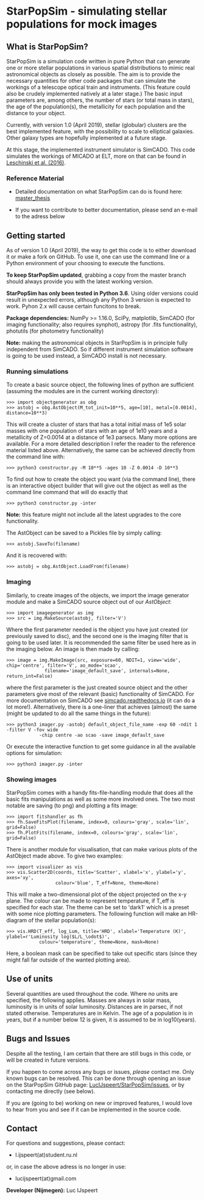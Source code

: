 ﻿# StarPopSim - simulating stellar populations for mock images


## What is StarPopSim?
StarPopSim is a simulation code written in pure Python that can generate one or more stellar populations in various spatial distributions to mimic real astronomical objects as closely as possible. 
The aim is to provide the necessary quantities for other code packages that can simulate the workings of a telescope optical train and instruments. (This feature could also be crudely implemented natively at a later stage.)
The basic input parameters are, among others, the number of stars (or total mass in stars), the age of the population(s), the metallicity for each population and the distance to your object.

Currently, with version 1.0 (April 2019), stellar (globular) clusters are the best implemented feature, with the possibility to scale to elliptical galaxies. Other galaxy types are hopefully implemented at a future stage.

At this stage, the implemented instrument simulator is SimCADO. This code simulates the workings of MICADO at ELT, more on that can be found in [Leschinski et al. (2016)](https://arxiv.org/pdf/1609.01480v1.pdf).


### Reference Material

* Detailed documentation on what StarPopSim can do is found here: [master_thesis](https://theses.ubn.ru.nl/handle/123456789/8044)

* If you want to contribute to better documentation, please send an e-mail to the adress below


## Getting started
As of version 1.0 (April 2019), the way to get this code is to either download it or make a fork on GitHub. To use it, one can use the command line or a Python environment of your choosing to execute the functions.

**To keep StarPopSim updated**, grabbing a copy from the master branch should always provide you with the latest working version.

**StarPopSim has only been tested in Python 3.6**. 
Using older versions could result in unexpected errors, although any Python 3 version is expected to work.
Pyhon 2.x will cause certain funcitons to break.

**Package dependencies:** NumPy >= 1.16.0, SciPy, matplotlib, SimCADO (for imaging functionality; also requires synphot), astropy (for .fits functionality), photutils (for photometry functionality) 

**Note:** making the astronomical objects in StarPopSim is in principle fully independent from SimCADO. So if different instrument simulation software is going to be used instead, a SimCADO install is not necessary.


### Running simulations

To create a basic source object, the following lines of python are sufficient (assuming the modules are in the current working directory):

    >>> import objectgenerator as obg
	>>> astobj = obg.AstObject(M_tot_init=10**5, age=[10], metal=[0.0014], distance=10**3)

This will create a cluster of stars that has a total initial mass of 1e5 solar masses with one population of stars with an age of 1e10 years and a metallicity of Z=0.0014 at a distance of 1e3 parsecs.
Many more options are available. For a more detailed description I refer the reader to the reference material listed above.
Alternatively, the same can be achieved directly from the command line with:

	>>> python3 constructor.py -M 10**5 -ages 10 -Z 0.0014 -D 10**3
	
To find out how to create the object you want (via the command line), there is an interactive object builder that will give out the object as well as the command line command that will do exactly that

	>>> python3 constructor.py -inter

**Note:** this feature might not include all the latest upgrades to the core functionality.

The AstObject can be saved to a Pickles file by simply calling:

	>>> astobj.SaveTo(filename)
	
And it is recovered with:

	>>> astobj = obg.AstObject.LoadFrom(filename)

### Imaging

Similarly, to create images of the objects, we import the image generator module and make a SimCADO source object out of our *AstObject*:

	>>> import imagegenerator as img
	>>> src = img.MakeSource(astobj, filter='V')
	
Where the first parameter needed is the object you have just created (or previously saved to disc), and the second one is the imaging filter that is going to be used later.
It is recommended the same filter be used here as in the imaging below. An image is then made by calling:

	>>> image = img.MakeImage(src, exposure=60, NDIT=1, view='wide', chip='centre', filter='V', ao_mode='scao', 
				  filename='image_default_save', internals=None, return_int=False)

where the first parameter is the just created source object and the other parameters give most of the relevant (basic) functionality of SimCADO.
For more documentation on SimCADO see [simcado.readthedocs.io](https://simcado.readthedocs.io/en/latest/index.html) (it can do a lot more!).
Alternatively, there is a one-liner that achieves (almost) the same (might be updated to do all the same things in the future):

	>>> python3 imager.py -astobj default_object_file_name -exp 60 -ndit 1 -filter V -fov wide 
				-chip centre -ao scao -save image_default_save
	
Or execute the interactive function to get some guidance in all the available options for simulation:

	>>> python3 imager.py -inter
	
### Showing images

StarPopSim comes with a handy fits-file-handling module that does all the basic fits manipulations as well as some more involved ones. 
The two most notable are saving (to png) and plotting a fits image:

	>>> import fitshandler as fh
	>>> fh.SaveFitsPlot(filename, index=0, colours='gray', scale='lin', grid=False)
	>>> fh.PlotFits(filename, index=0, colours='gray', scale='lin', grid=False)
	
There is another module for visualisation, that can make various plots of the AstObject made above. To give two examples:

	>>> import visualizer as vis
	>>> vis.Scatter2D(coords, title='Scatter', xlabel='x', ylabel='y', axes='xy', 
					  colour='blue', T_eff=None, theme=None)

This will make a two-dimensional plot of the object projected on the x-y plane. The colour can be made to represent temperature, if T_eff is specified for each star. The theme can be set to 'dark1' which is a preset with some nice plotting parameters.
The following function will make an HR-diagram of the stellar population(s):

	>>> vis.HRD(T_eff, log_Lum, title='HRD', xlabel='Temperature (K)', ylabel=r'Luminosity log($L/L_\odot$)', 
				colour='temperature', theme=None, mask=None)

Here, a boolean mask can be specified to take out specific stars (since they might fall far outside of the wanted plotting area).


## Use of units

Several quantities are used throughout the code. Where no units are specified, the following applies. Masses are always in solar mass, luminosity is in units of solar luminosity. Distances are in parsec, if not stated otherwise. Temperatures are in Kelvin.
The age of a population is in years, but if a number below 12 is given, it is assumed to be in log10(years).


## Bugs and Issues

Despite all the testing, I am certain that there are still bugs in this code, or will be created in future versions. 

If you happen to come across any bugs or issues, *please* contact me. Only known bugs can be resolved.
This can be done through opening an issue on the StarPopSim GitHub page: [LucIJspeert/StarPopSim/issues](https://github.com/LucIJspeert/StarPopSim/issues), or by contacting me directly (see below).

If you are (going to be) working on new or improved features, I would love to hear from you and see if it can be implemented in the source code.


## Contact

For questions and suggestions, please contact:

* l.ijspeert(at)student.ru.nl

or, in case the above adress is no longer in use:

* lucijspeert(at)gmail.com

**Developer (Nijmegen):** Luc IJspeert

